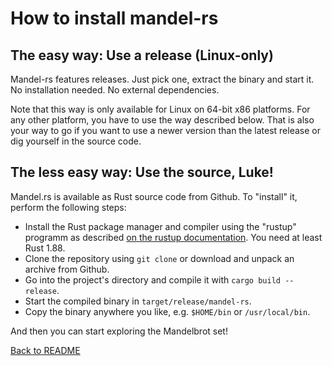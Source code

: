 # How to install mandel-rs

## The easy way: Use a release (Linux-only)

Mandel-rs features releases.
Just pick one, extract the binary and start it.
No installation needed.
No external dependencies.

Note that this way is only available for Linux on 64-bit x86 platforms.
For any other platform, you have to use the way described below.
That is also your way to go if you want to use a newer version than the latest release
or dig yourself in the source code.

## The less easy way: Use the source, Luke!

Mandel.rs is available as Rust source code from Github. To "install" it, perform the following steps:

* Install the Rust package manager and compiler using the "rustup" programm as described [on the rustup documentation](https://www.rust-lang.org/tools/install). You need at least Rust 1.88.
* Clone the repository using `git clone` or download and unpack an archive from Github.
* Go into the project's directory and compile it with `cargo build --release`.
* Start the compiled binary in `target/release/mandel-rs`.
* Copy the binary anywhere you like, e.g. `$HOME/bin` or `/usr/local/bin`.

And then you can start exploring the Mandelbrot set!

[Back to README](README.md)
